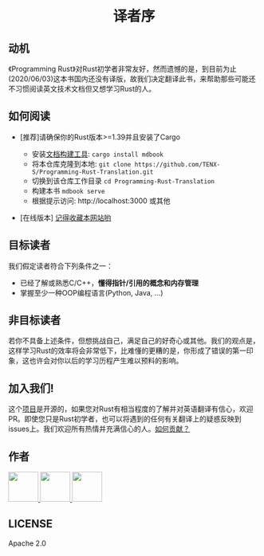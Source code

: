 <h1 align="center">译者序</h1>


## 动机
《Programming Rust》对Rust初学者非常友好，然而遗憾的是，到目前为止(2020/06/03)这本书国内还没有译版，故我们决定翻译此书，来帮助那些可能还不习惯阅读英文技术文档但又想学习Rust的人。


## 如何阅读
- [推荐]请确保你的Rust版本>=1.39并且安装了Cargo
    - 安装[文档构建工具](https://github.com/rust-lang/mdBook): `cargo install mdbook`
    - 将本仓库克隆到本地: `git clone https://github.com/TENX-S/Programming-Rust-Translation.git`
    - 切换到该仓库工作目录 `cd Programming-Rust-Translation`
    - 构建本书 `mdbook serve`
    - 根据提示访问: http://localhost:3000 或其他

- [在线版本] [记得收藏本网站哟](https://tenxs.life)


## 目标读者
我们假定读者符合下列条件之一：
- 已经了解或熟悉C/C++，__懂得指针/引用的概念和内存管理__
- 掌握至少一种OOP编程语言(Python, Java, ...)


## 非目标读者
若你不具备上述条件，但想挑战自己，满足自己的好奇心或其他。我们的观点是，这样学习Rust的效率将会非常低下，比难懂的更糟的是，你形成了错误的第一印象，这也许会对你以后的学习历程产生难以预料的影响。


## 加入我们!
这个[项目](https://github.com/TENX-S/Programming-Rust-Translation)是开源的，如果您对Rust有相当程度的了解并对英语翻译有信心，欢迎PR。即使您只是Rust初学者，也可以将遇到的任何有关翻译上的疑惑反映到issues上。我们欢迎所有热情并充满信心的人。[如何贡献？](CONTRIBUTING.md)


## 作者


<a href="https://github.com/TENX-S">
    <img src="https://avatars1.githubusercontent.com/u/40336192?s=460&amp" width="60px">
</a>

<a href="https://github.com/KallenW">
    <img src="https://avatars2.githubusercontent.com/u/66395882?s=460&amp" width="60px">
</a>

<a href="https://github.com/nobodyineverywhere">
    <img src="https://avatars0.githubusercontent.com/u/68425063?s=460&u=f8092416a9b3c509ad593e0e60106514e1c3854f&v=4" width="60px">
</a>


## LICENSE
Apache 2.0
